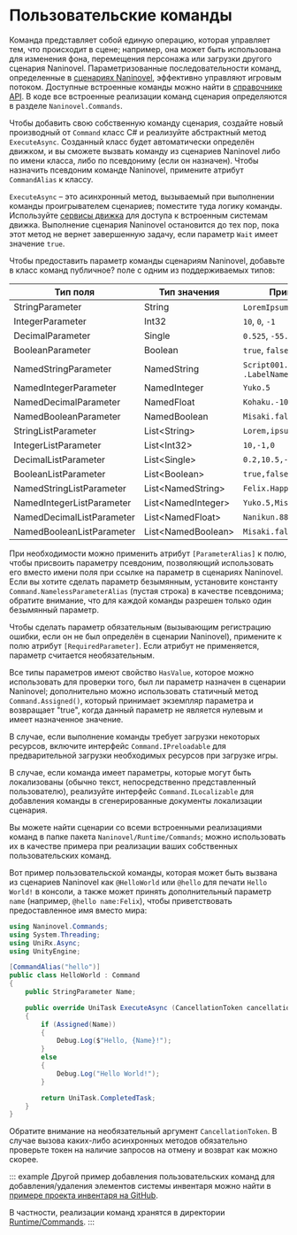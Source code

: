 # Пользовательские команды

Команда представляет собой единую операцию, которая управляет тем, что происходит в сцене; например, она может быть использована для изменения фона, перемещения персонажа или загрузки другого сценария Naninovel. Параметризованные последовательности команд, определенные в [сценариях Naninovel](/ru/guide/naninovel-scripts.md), эффективно управляют игровым потоком. Доступные встроенные команды можно найти в [справочнике API](/ru/api/). В коде все встроенные реализации команд сценария определяются в разделе `Naninovel.Commands`.

Чтобы добавить свою собственную команду сценария, создайте новый производный от `Command` класс C# и реализуйте абстрактный метод `ExecuteAsync`. Созданный класс будет автоматически определён движком, и вы сможете вызвать команду из сценариев Naninovel либо по имени класса, либо по псевдониму (если он назначен). Чтобы назначить псевдоним команде Naninovel, примените атрибут `CommandAlias` к классу.

`ExecuteAsync` – это асинхронный метод, вызываемый при выполнении команды проигрывателем сценариев; поместите туда логику команды. Используйте [сервисы движка](/ru/guide/engine-services.md) для доступа к встроенным системам движка. Выполнение сценария Naninovel остановится до тех пор, пока этот метод не вернет завершенную задачу, если параметр `Wait` имеет значение `true`.

Чтобы предоставить параметр команды сценариям Naninovel, добавьте в класс команд публичное? поле с одним из поддерживаемых типов:

Тип поля | Тип значения | Пример скрипта
--- | --- | ---
StringParameter | String | `LoremIpsum`, `"Lorem ipsum"`
IntegerParameter | Int32 | `10`, `0`, `-1`
DecimalParameter | Single | `0.525`, `-55.1`
BooleanParameter | Boolean | `true`, `false`
NamedStringParameter | NamedString |  `Script001.LabelName`, `.LabelName`
NamedIntegerParameter | NamedInteger | `Yuko.5`
NamedDecimalParameter | NamedFloat | `Kohaku.-10.25`
NamedBooleanParameter | NamedBoolean | `Misaki.false`
StringListParameter | List&lt;String> | `Lorem,ipsum,"doler sit amet"`
IntegerListParameter | List&lt;Int32> | `10,-1,0`
DecimalListParameter | List&lt;Single> | `0.2,10.5,-88.99`
BooleanListParameter | List&lt;Boolean> | `true,false,true`
NamedStringListParameter | List&lt;NamedString> | `Felix.Happy,Jenna.Confidence`
NamedIntegerListParameter | List&lt;NamedInteger> | `Yuko.5,Misaki.-8`
NamedDecimalListParameter | List&lt;NamedFloat> | `Nanikun.88.99,Yuko.-5.1`
NamedBooleanListParameter | List&lt;NamedBoolean> | `Misaki.false,Kohaku.true`

При необходимости можно применить атрибут `[ParameterAlias]` к полю, чтобы присвоить параметру псевдоним, позволяющий использовать его вместо имени поля при ссылке на параметр в сценариях Naninovel. Если вы хотите сделать параметр безымянным, установите константу `Command.NamelessParameterAlias` (пустая строка) в качестве псевдонима; обратите внимание, что для каждой команды разрешен только один безымянный параметр.

Чтобы сделать параметр обязательным (вызывающим регистрацию ошибки, если он не был определён в сценарии Naninovel), примените к полю атрибут `[RequiredParameter]`. Если атрибут не применяется, параметр считается необязательным.

Все типы параметров имеют свойство `HasValue`, которое можно использовать для проверки того, был ли параметр назначен в сценарии Naninovel; дополнительно можно использовать статичный метод `Command.Assigned()`, который принимает экземпляр параметра и возвращает "true", когда данный параметр не является нулевым и имеет назначенное значение.

В случае, если выполнение команды требует загрузки некоторых ресурсов, включите интерфейс `Command.IPreloadable` для предварительной загрузки необходимых ресурсов при загрузке игры.

В случае, если команда имеет параметры, которые могут быть локализованы (обычно текст, непосредственно представленный пользователю), реализуйте интерфейс `Command.ILocalizable` для добавления команды в сгенерированные документы локализации сценария.

Вы можете найти сценарии со всеми встроенными реализациями команд в папке пакета `Naninovel/Runtime/Commands`; можно использовать их в качестве примера при реализации ваших собственных пользовательских команд.

Вот пример пользовательской команды, которая может быть вызвана из сценариев Naninovel как `@HelloWorld` или `@hello` для печати `Hello World!` в консоли, а также может принять дополнительный параметр `name` (например, `@hello name:Felix`), чтобы приветствовать предоставленное имя вместо мира:

```csharp
using Naninovel.Commands;
using System.Threading;
using UniRx.Async;
using UnityEngine;

[CommandAlias("hello")]
public class HelloWorld : Command
{
    public StringParameter Name;

    public override UniTask ExecuteAsync (CancellationToken cancellationToken = default)
    {
        if (Assigned(Name))
        {
            Debug.Log($"Hello, {Name}!");
        }
        else
        {
            Debug.Log("Hello World!");
        }

        return UniTask.CompletedTask;
    }
}
```

Обратите внимание на необязательный аргумент `CancellationToken`. В случае вызова каких-либо асинхронных методов обязательно проверьте токен на наличие запросов на отмену и возврат как можно скорее.

::: example
Другой пример добавления пользовательских команд для добавления/удаления элементов системы инвентаря можно найти в [примере проекта инвентаря на GitHub](https://github.com/Elringus/NaninovelInventory).

В частности, реализации команд хранятся в директории [Runtime/Commands](https://github.com/Elringus/NaninovelInventory/tree/master/Assets/NaninovelInventory/Runtime/Commands).
:::